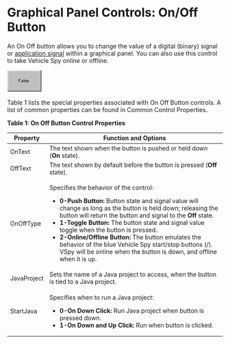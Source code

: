# Graphical Panel Controls: On/Off Button

An On Off button allows you to change the value of a digital (binary) signal or [application signal](https://cdn.intrepidcs.net/support/VehicleSpy/spyInCalcMain.htm) within a graphical panel. You can also use this control to take Vehicle Spy online or offline.

![Figure 1: An On Off button, currently in the Off state.](../../../../.gitbook/assets/gpctrlOnOFFButton.gif)

Table 1 lists the special properties associated with On Off Button controls.  A list of common properties can be found in Common Control Properties.

**Table 1: On Off Button Control Properties**

| Property    | Function and Options                                                                                                                                                                                                                                                                                                                                                                                                                                                                                                                                                                                                                                                                                                                                                 |
| ----------- | -------------------------------------------------------------------------------------------------------------------------------------------------------------------------------------------------------------------------------------------------------------------------------------------------------------------------------------------------------------------------------------------------------------------------------------------------------------------------------------------------------------------------------------------------------------------------------------------------------------------------------------------------------------------------------------------------------------------------------------------------------------------- |
| OnText      | The text shown when the button is pushed or held down (**On** state).                                                                                                                                                                                                                                                                                                                                                                                                                                                                                                                                                                                                                                                                                                |
| OffText     | The text shown by default before the button is pressed (**Off** state).                                                                                                                                                                                                                                                                                                                                                                                                                                                                                                                                                                                                                                                                                              |
| OnOffType   | <p>Specifies the behavior of the control:</p><ul><li><strong>0-Push Button:</strong> Button state and signal value will change as long as the button is held down; releasing the button will return the button and signal to the <strong>Off</strong> state.</li><li><strong>1-Toggle Button:</strong> The button state and signal value toggle when the button is pressed.</li><li><strong>2-Online/Offline Button:</strong> The button emulates the behavior of the blue Vehicle Spy start/stop buttons (<img src="https://cdn.intrepidcs.net/support/VehicleSpy/assets/play.gif" alt="">/<img src="https://cdn.intrepidcs.net/support/VehicleSpy/assets/playstop.gif" alt="">). VSpy will be online when the button is down, and offline when it is up.</li></ul> |
| JavaProject | Sets the name of a Java project to access, when the button is tied to a Java project.                                                                                                                                                                                                                                                                                                                                                                                                                                                                                                                                                                                                                                                                                |
| StartJava   | <p>Specifies when to run a Java project:<br></p><ul><li><strong>0-On Down Click:</strong> Run Java project when button is pressed down.</li><li><strong>1-On Down and Up Click:</strong> Run when button is clicked.</li></ul>                                                                                                                                                                                                                                                                                                                                                                                                                                                                                                                                       |
